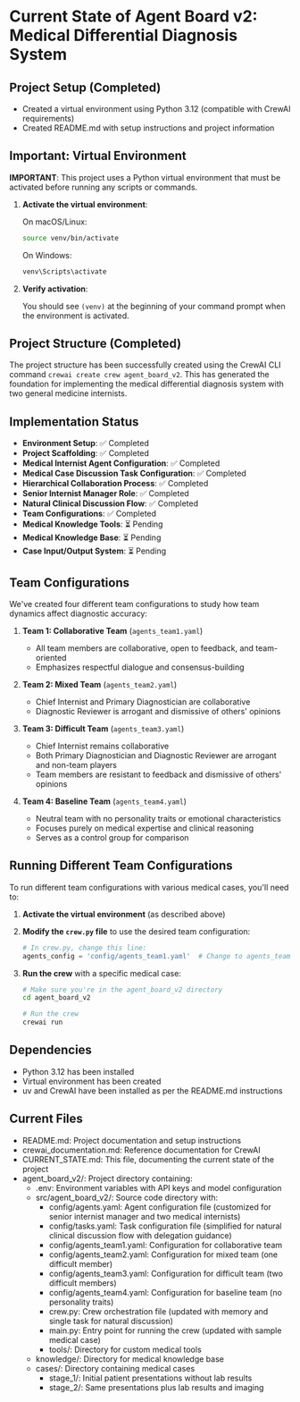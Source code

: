 # Current State of Agent Board v2: Medical Differential Diagnosis System

## Project Setup (Completed)

- Created a virtual environment using Python 3.12 (compatible with CrewAI requirements)
- Created README.md with setup instructions and project information

## Important: Virtual Environment

**IMPORTANT**: This project uses a Python virtual environment that must be activated before running any scripts or commands.

1. **Activate the virtual environment**:
   
   On macOS/Linux:
   ```bash
   source venv/bin/activate
   ```
   
   On Windows:
   ```bash
   venv\Scripts\activate
   ```

2. **Verify activation**:
   
   You should see `(venv)` at the beginning of your command prompt when the environment is activated.

## Project Structure (Completed)

The project structure has been successfully created using the CrewAI CLI command `crewai create crew agent_board_v2`. This has generated the foundation for implementing the medical differential diagnosis system with two general medicine internists.

## Implementation Status

- **Environment Setup**: ✅ Completed
- **Project Scaffolding**: ✅ Completed
- **Medical Internist Agent Configuration**: ✅ Completed
- **Medical Case Discussion Task Configuration**: ✅ Completed
- **Hierarchical Collaboration Process**: ✅ Completed
- **Senior Internist Manager Role**: ✅ Completed
- **Natural Clinical Discussion Flow**: ✅ Completed
- **Team Configurations**: ✅ Completed
- **Medical Knowledge Tools**: ⏳ Pending
- **Medical Knowledge Base**: ⏳ Pending
- **Case Input/Output System**: ⏳ Pending

## Team Configurations

We've created four different team configurations to study how team dynamics affect diagnostic accuracy:

1. **Team 1: Collaborative Team** (`agents_team1.yaml`)
   - All team members are collaborative, open to feedback, and team-oriented
   - Emphasizes respectful dialogue and consensus-building

2. **Team 2: Mixed Team** (`agents_team2.yaml`)
   - Chief Internist and Primary Diagnostician are collaborative
   - Diagnostic Reviewer is arrogant and dismissive of others' opinions

3. **Team 3: Difficult Team** (`agents_team3.yaml`)
   - Chief Internist remains collaborative
   - Both Primary Diagnostician and Diagnostic Reviewer are arrogant and non-team players
   - Team members are resistant to feedback and dismissive of others' opinions

4. **Team 4: Baseline Team** (`agents_team4.yaml`)
   - Neutral team with no personality traits or emotional characteristics
   - Focuses purely on medical expertise and clinical reasoning
   - Serves as a control group for comparison

## Running Different Team Configurations

To run different team configurations with various medical cases, you'll need to:

1. **Activate the virtual environment** (as described above)
2. **Modify the `crew.py` file** to use the desired team configuration:
   
   ```python
   # In crew.py, change this line:
   agents_config = 'config/agents_team1.yaml'  # Change to agents_team2.yaml, agents_team3.yaml, or agents_team4.yaml
   ```

3. **Run the crew** with a specific medical case:
   
   ```bash
   # Make sure you're in the agent_board_v2 directory
   cd agent_board_v2
   
   # Run the crew
   crewai run
   ```

## Dependencies

- Python 3.12 has been installed
- Virtual environment has been created
- uv and CrewAI have been installed as per the README.md instructions

## Current Files

- README.md: Project documentation and setup instructions
- crewai_documentation.md: Reference documentation for CrewAI
- CURRENT_STATE.md: This file, documenting the current state of the project
- agent_board_v2/: Project directory containing:
  - .env: Environment variables with API keys and model configuration
  - src/agent_board_v2/: Source code directory with:
    - config/agents.yaml: Agent configuration file (customized for senior internist manager and two medical internists)
    - config/tasks.yaml: Task configuration file (simplified for natural clinical discussion flow with delegation guidance)
    - config/agents_team1.yaml: Configuration for collaborative team
    - config/agents_team2.yaml: Configuration for mixed team (one difficult member)
    - config/agents_team3.yaml: Configuration for difficult team (two difficult members)
    - config/agents_team4.yaml: Configuration for baseline team (no personality traits)
    - crew.py: Crew orchestration file (updated with memory and single task for natural discussion)
    - main.py: Entry point for running the crew (updated with sample medical case)
    - tools/: Directory for custom medical tools
  - knowledge/: Directory for medical knowledge base
  - cases/: Directory containing medical cases
    - stage_1/: Initial patient presentations without lab results
    - stage_2/: Same presentations plus lab results and imaging
